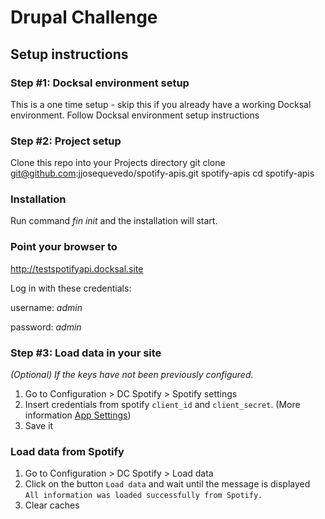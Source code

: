 # Drupal Challenge

##  Setup instructions

### Step #1: Docksal environment setup
This is a one time setup - skip this if you already have a working Docksal environment.
Follow Docksal environment setup instructions

### Step #2: Project setup
Clone this repo into your Projects directory
git clone git@github.com:jjosequevedo/spotify-apis.git spotify-apis
cd spotify-apis

### Installation
Run command _fin init_ and the installation will start.

### Point your browser to
http://testspotifyapi.docksal.site

Log in with these credentials:

username: _admin_

password: _admin_

### Step #3: Load data in your site
_(Optional) If the keys have not been previously configured._
1. Go to Configuration > DC Spotify > Spotify settings
2. Insert credentials from spotify `client_id` and `client_secret`. (More information [App Settings](https://developer.spotify.com/documentation/general/guides/authorization/app-settings/))
3. Save it

### Load data from Spotify
1. Go to Configuration > DC Spotify > Load data
2. Click on the button `Load data` and wait until the message is displayed `All information was loaded successfully from Spotify.`
3. Clear caches
